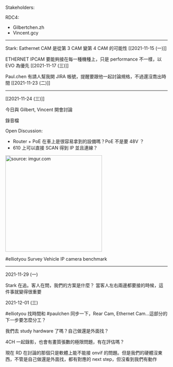 
Stakeholders:

RDC4:
- Gilbertchen.zh
- Vincent.gcy

---

Stark: Eathernet CAM 是從第 3 CAM 變第 4 CAM 的可能性 [[2021-11-15 (一)]]


ETHERNET IPCAM 要能夠接在每一種機種上，只是 performance 不一樣，以 EVO 為優先 [[2021-11-17 (三)]]

Paul.chen 有請人幫我開 JIRA 帳號，提醒要跟他一起討論規格，不過還沒喬出時間 [[2021-11-23 (二)]]

---

[[2021-11-24 (三)]]

今日與 Gilbert, Vincent 開會討論

錄音檔

Open Discussion:
- Router + PoE 在車上是很容易拿到的設備嗎？PoE 不是要 48V ？
- 610 上可以直接 SCAN 得到 IP 並且連線？

<a href="https://imgur.com/BPSMK7H"><img src="https://i.imgur.com/BPSMK7H.png" title="source: imgur.com" width="300px"/></a>

#elliotyou Survey Vehicle IP camera benchmark

---

2021-11-29 (一)

Stark 在追。客人在問，我們的方案是什麼？ 當客人左右兩邊都要接的時候，這件事就變得很重要

2021-12-01 (三)

#elliotyou  找時間和 #paulchen 同步一下，Rear Cam, Ethernet Cam...這部分的下一步要怎麼分工？

我們去 study hardware 了嗎？自己做還是外面找？

4CH 一起錄影，也會有畫質張數的極限問題，有在評估嗎？

現在 RD 在討論的那個只是軟體上能不能接 onvif 的問題。但是我們的硬體沒東西，不管是自己做還是外面找，都有對應的 next step，但沒看到我們有動作



